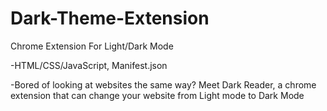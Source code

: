 # Dark-Theme-Extension

Chrome Extension For Light/Dark Mode

-HTML/CSS/JavaScript, Manifest.json

-Bored of looking at websites the same way? Meet Dark Reader, a chrome extension that can change your website from Light mode to Dark Mode
